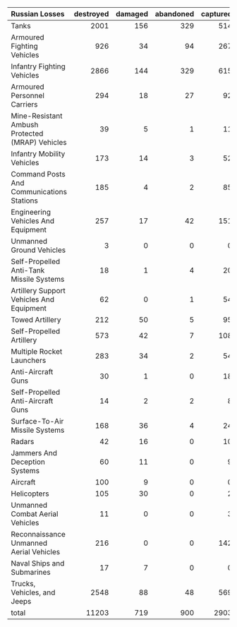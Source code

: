 | Russian Losses                                   |   destroyed |   damaged |   abandoned |   captured |   total |
|:-------------------------------------------------|------------:|----------:|------------:|-----------:|--------:|
| Tanks                                            |        2001 |       156 |         329 |        514 |    3000 |
| Armoured Fighting Vehicles                       |         926 |        34 |          94 |        267 |    1321 |
| Infantry Fighting Vehicles                       |        2866 |       144 |         329 |        615 |    3954 |
| Armoured Personnel Carriers                      |         294 |        18 |          27 |         92 |     431 |
| Mine-Resistant Ambush Protected  (MRAP) Vehicles |          39 |         5 |           1 |         11 |      56 |
| Infantry Mobility Vehicles                       |         173 |        14 |           3 |         52 |     242 |
| Command Posts And Communications Stations        |         185 |         4 |           2 |         85 |     276 |
| Engineering Vehicles And Equipment               |         257 |        17 |          42 |        151 |     467 |
| Unmanned Ground Vehicles                         |           3 |         0 |           0 |          0 |       3 |
| Self-Propelled Anti-Tank Missile Systems         |          18 |         1 |           4 |         20 |      43 |
| Artillery Support Vehicles And Equipment         |          62 |         0 |           1 |         54 |     117 |
| Towed Artillery                                  |         212 |        50 |           5 |         95 |     362 |
| Self-Propelled Artillery                         |         573 |        42 |           7 |        108 |     730 |
| Multiple Rocket Launchers                        |         283 |        34 |           2 |         54 |     373 |
| Anti-Aircraft Guns                               |          30 |         1 |           0 |         18 |      49 |
| Self-Propelled Anti-Aircraft Guns                |          14 |         2 |           2 |          8 |      26 |
| Surface-To-Air Missile Systems                   |         168 |        36 |           4 |         24 |     232 |
| Radars                                           |          42 |        16 |           0 |         10 |      68 |
| Jammers And Deception Systems                    |          60 |        11 |           0 |          9 |      80 |
| Aircraft                                         |         100 |         9 |           0 |          0 |     109 |
| Helicopters                                      |         105 |        30 |           0 |          2 |     137 |
| Unmanned Combat Aerial Vehicles                  |          11 |         0 |           0 |          3 |      14 |
| Reconnaissance Unmanned Aerial Vehicles          |         216 |         0 |           0 |        142 |     358 |
| Naval Ships and Submarines                       |          17 |         7 |           0 |          0 |      24 |
| Trucks, Vehicles, and Jeeps                      |        2548 |        88 |          48 |        569 |    3253 |
| total                                            |       11203 |       719 |         900 |       2903 |   15725 |